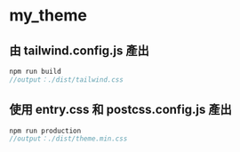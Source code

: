 # my_theme

## 由 tailwind.config.js 產出

```js
npm run build
//output：./dist/tailwind.css
```

## 使用 entry.css 和 postcss.config.js 產出

```js
npm run production
//output：./dist/theme.min.css
```